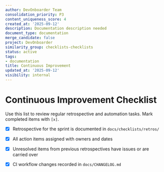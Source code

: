 ```yaml
---
author: DevOnboarder Team
consolidation_priority: P3
content_uniqueness_score: 4
created_at: '2025-09-12'
description: Documentation description needed
document_type: documentation
merge_candidate: false
project: DevOnboarder
similarity_group: checklists-checklists
status: active
tags:
- documentation
title: Continuous Improvement
updated_at: '2025-09-12'
visibility: internal
---
```


# Continuous Improvement Checklist

Use this list to review regular retrospective and automation tasks. Mark completed items with `[x]`.

- [x] Retrospective for the sprint is documented in `docs/checklists/retros/`

- [x] All action items assigned with owners and dates

- [x] Unresolved items from previous retrospectives have issues or are carried over

- [x] CI workflow changes recorded in `docs/CHANGELOG.md`
